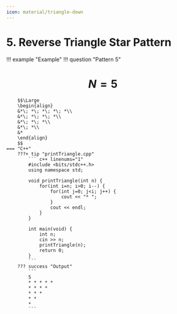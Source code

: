 ```yaml
---
icon: material/triangle-down
---
```


# 5. Reverse Triangle Star Pattern

!!! example "Example"
    !!! question "Pattern 5"
        <h1 align="center">$N = 5$</h1>
        
        $$\Large
        \begin{align}
        &*\; *\; *\; *\; *\\
        &*\; *\; *\; *\\
        &*\; *\; *\\
        &*\; *\\
        &*
        \end{align}
        $$
    === "C++"
        ???+ tip "printTriangle.cpp"
            ``` c++ linenums="1"
            #include <bits/stdc++.h>
            using namespace std;

            void printTriangle(int n) {
                for(int i=n; i>0; i--) {
                    for(int j=0; j<i; j++) {
                        cout << "* ";
                    }
                    cout << endl;
                }
            }

            int main(void) {
                int n;
                cin >> n;
                printTriangle(n);
                return 0;
            }
            ```
        ??? success "Output"
            ```
            5
            * * * * *
            * * * * 
            * * * 
            * *  
            * 
            ```